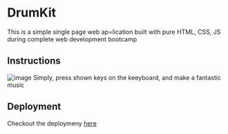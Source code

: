 # DrumKit
This is a simple single page web ap=lication built with pure HTML, CSS, JS during complete web development bootcamp

## Instructions
![image](https://user-images.githubusercontent.com/66296722/138633780-b88bdaf3-d1d6-437a-b342-2dc5b53d3426.png)
Simply, press shown keys on the keeyboard, and make a fantastic music

## Deployment
Checkout the deploymeny [here]()
